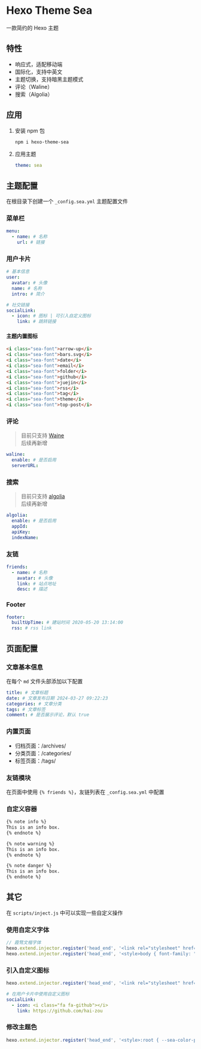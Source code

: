 # Hexo Theme Sea
一款简约的 Hexo 主题

## 特性

- 响应式，适配移动端
- 国际化，支持中英文
- 主题切换，支持暗黑主题模式
- 评论（Waline）
- 搜索（Algolia）

## 应用

1. 安装 npm 包

    ```bash
    npm i hexo-theme-sea
    ```

2. 应用主题

    ```yml
    theme: sea
    ```

## 主题配置

在根目录下创建一个 `_config.sea.yml` 主题配置文件

### 菜单栏

```yml
menu:
  - name: # 名称
    url: # 链接
```

### 用户卡片

```yml
# 基本信息
user:
  avatar: # 头像
  name: # 名称
  intro: # 简介

# 社交链接
socialLink:
  - icon: # 图标 | 可引入自定义图标
    link: # 跳转链接
```

#### 主题内置图标

```html
<i class="sea-font">arrow-up</i>
<i class="sea-font">bars.svg</i>
<i class="sea-font">date</i>
<i class="sea-font">email</i>
<i class="sea-font">folder</i>
<i class="sea-font">github</i>
<i class="sea-font">juejin</i>
<i class="sea-font">rss</i>
<i class="sea-font">tag</i>
<i class="sea-font">theme</i>
<i class="sea-font">top-post</i>
```

### 评论

> 目前只支持 [Waine](https://waline.js.org/)  
> 后续再新增

```yml
waline:
  enable: # 是否启用
  serverURL: 
```

### 搜索

> 目前只支持 [algolia](https://docsearch.algolia.com/apply/)  
> 后续再新增

```yml
algolia:
  enable: # 是否启用
  appId: 
  apiKey: 
  indexName: 
```

### 友链

```yml
friends:
  - name: # 名称
    avatar: # 头像
    link: # 站点地址
    desc: # 描述
```

### Footer

```yml
footer:
  builtUpTime: # 建站时间 2020-05-20 13:14:00
  rss: # rss link
```

## 页面配置

### 文章基本信息

在每个 `md` 文件头部添加以下配置

```yml
title: # 文章标题
date: # 文章发布日期 2024-03-27 09:22:23
categories: # 文章分类
tags: # 文章标签
comment: # 是否展示评论，默认 true
```

### 内置页面

- 归档页面：/archives/
- 分类页面：/categories/
- 标签页面：/tags/

### 友链模块

在页面中使用 `{% friends %}`，友链列表在 `_config.sea.yml` 中配置

### 自定义容器

```md
{% note info %}
This is an info box.
{% endnote %}

{% note warning %}
This is an info box.
{% endnote %}

{% note danger %}
This is an info box.
{% endnote %}
```

## 其它

在 `scripts/inject.js` 中可以实现一些自定义操作

### 使用自定义字体

```js
// 霞骛文楷字体
hexo.extend.injector.register('head_end', '<link rel="stylesheet" href="https://unpkg.com/lxgw-wenkai-screen-webfont@1.7.0/lxgwwenkaiscreen.css">');
hexo.extend.injector.register('head_end', '<style>body { font-family: "LXGW WenKai Screen", sans-serif; }</style>');
```

### 引入自定义图标

```js
hexo.extend.injector.register('head_end', '<link rel="stylesheet" href="https://unpkg.com/font-awesome@4.7.0/css/font-awesome.min.css">');
```

```yml
# 在用户卡片中使用自定义图标
socialLink:
  - icon: <i class="fa fa-github"></i>
    link: https://github.com/hai-zou
```

### 修改主题色

```js
hexo.extend.injector.register('head_end', '<style>:root { --sea-color-primary: skyblue; }</style>');
```